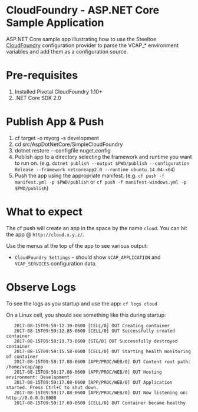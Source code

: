 # CloudFoundry - ASP.NET Core Sample Application 
ASP.NET Core sample app illustrating how to use the Steeltoe [CloudFoundry](https://github.com/SteeltoeOSS/Configuration/tree/master/src/Steeltoe.Extensions.Configuration.CloudFoundry) configuration provider to parse the VCAP_* environment variables and add them as a configuration source.

# Pre-requisites

1. Installed Pivotal CloudFoundry 1.10+
2. .NET Core SDK 2.0

# Publish App & Push

1. cf target -o myorg -s development
2. cd src/AspDotNetCore/SimpleCloudFoundry
3. dotnet restore --configfile nuget.config 
4. Publish app to a directory selecting the framework and runtime you want to run on. 
(e.g. `dotnet publish --output $PWD/publish --configuration Release --framework netcoreapp2.0 --runtime ubuntu.14.04-x64`) 
5. Push the app using the appropriate manifest.
 (e.g. `cf push -f manifest.yml -p $PWD/publish` or `cf push -f manifest-windows.yml -p $PWD/publish`)

# What to expect
The cf push will create an app in the space by the name `cloud`. You can hit the app @ `http://cloud.x.y.z/`.

Use the menus at the top of the app to see various output:

* `CloudFoundry Settings` - should show `VCAP_APPLICATION` and `VCAP_SERVICES` configuration data.

# Observe Logs
To see the logs as you startup and use the app: `cf logs cloud`

On a Linux cell, you should see something like this during startup:
```
   2017-08-15T09:59:12.39-0600 [CELL/0] OUT Creating container
   2017-08-15T09:59:12.85-0600 [CELL/0] OUT Successfully created container
   2017-08-15T09:59:13.73-0600 [STG/0] OUT Successfully destroyed container
   2017-08-15T09:59:15.58-0600 [CELL/0] OUT Starting health monitoring of container
   2017-08-15T09:59:17.08-0600 [APP/PROC/WEB/0] OUT Content root path: /home/vcap/app
   2017-08-15T09:59:17.08-0600 [APP/PROC/WEB/0] OUT Hosting environment: Development
   2017-08-15T09:59:17.08-0600 [APP/PROC/WEB/0] OUT Application started. Press Ctrl+C to shut down.
   2017-08-15T09:59:17.08-0600 [APP/PROC/WEB/0] OUT Now listening on: http://0.0.0.0:8080
   2017-08-15T09:59:17.69-0600 [CELL/0] OUT Container became healthy

```

